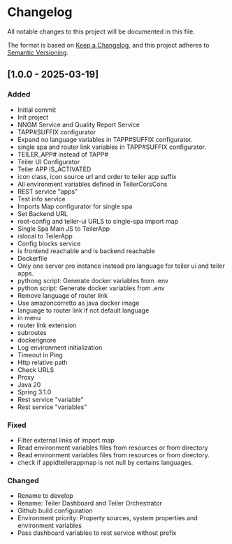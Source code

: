 # Changelog
All notable changes to this project will be documented in this file.

The format is based on [Keep a Changelog](https://keepachangelog.com/en/1.0.0/),
and this project adheres to [Semantic Versioning](https://semver.org/spec/v2.0.0.html).

## [1.0.0 - 2025-03-19]
### Added
- Initial commit
- Init project
- NNGM Service and Quality Report Service
- TAPP#SUFFIX configurator
- Expand no language variables in TAPP#SUFFIX configurator.
- single spa and router link variables in TAPP#SUFFIX configurator.
- TEILER_APP# instead of TAPP#
- Teiler UI Configurator
- Teiler APP IS_ACTIVATED
- icon class, icon source url and order to teiler app suffix
- All environment variables defined in TeilerCorsCons
- REST service "apps"
- Test info service
- Imports Map configurator for single spa
- Set Backend URL
- root-config and teiler-ui URLS to single-spa import map
- Single Spa Main JS to TeilerApp
- islocal to TeilerApp
- Config blocks service
- is frontend reachable and is backend reachable
- Dockerfile
- Only one server pro instance instead pro language for teiler ui and teiler apps.
- pythong script: Generate docker variables from .env
- python script: Generate docker variables from .env
- Remove language of router link
- Use amazoncorretto as java docker image
- language to router link if not default language
- in menu
- router link extension
- subroutes
- dockerignore
- Log environment initialization
- Timeout in Ping
- Http relative path
- Check URLS
- Proxy
- Java 20
- Spring 3.1.0
- Rest service "variable"
- Rest service "variables"

### Fixed
- Filter external links of import map
- Read environment variables files from resources or from directory
- Read environment variables files from resources or from directory.
- check if appidteilerappmap is not null by certains languages.

### Changed
- Rename to develop
- Rename: Teiler Dashboard and Teiler Orchestrator
- Github build configuration
- Environment priority: Property sources, system properties and environment variables
- Pass dashboard variables to rest service without prefix
